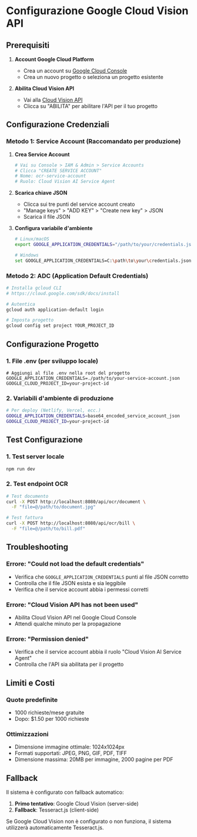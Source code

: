 # Configurazione Google Cloud Vision API

## Prerequisiti

1. **Account Google Cloud Platform**
   - Crea un account su [Google Cloud Console](https://console.cloud.google.com/)
   - Crea un nuovo progetto o seleziona un progetto esistente

2. **Abilita Cloud Vision API**
   - Vai alla [Cloud Vision API](https://console.cloud.google.com/apis/library/vision.googleapis.com)
   - Clicca su "ABILITA" per abilitare l'API per il tuo progetto

## Configurazione Credenziali

### Metodo 1: Service Account (Raccomandato per produzione)

1. **Crea Service Account**
   ```bash
   # Vai su Console > IAM & Admin > Service Accounts
   # Clicca "CREATE SERVICE ACCOUNT"
   # Nome: ocr-service-account
   # Ruolo: Cloud Vision AI Service Agent
   ```

2. **Scarica chiave JSON**
   - Clicca sui tre punti del service account creato
   - "Manage keys" > "ADD KEY" > "Create new key" > JSON
   - Scarica il file JSON

3. **Configura variabile d'ambiente**
   ```bash
   # Linux/macOS
   export GOOGLE_APPLICATION_CREDENTIALS="/path/to/your/credentials.json"
   
   # Windows
   set GOOGLE_APPLICATION_CREDENTIALS=C:\path\to\your\credentials.json
   ```

### Metodo 2: ADC (Application Default Credentials)

```bash
# Installa gcloud CLI
# https://cloud.google.com/sdk/docs/install

# Autentica
gcloud auth application-default login

# Imposta progetto
gcloud config set project YOUR_PROJECT_ID
```

## Configurazione Progetto

### 1. File .env (per sviluppo locale)
```env
# Aggiungi al file .env nella root del progetto
GOOGLE_APPLICATION_CREDENTIALS=./path/to/your-service-account.json
GOOGLE_CLOUD_PROJECT_ID=your-project-id
```

### 2. Variabili d'ambiente di produzione
```bash
# Per deploy (Netlify, Vercel, ecc.)
GOOGLE_APPLICATION_CREDENTIALS=base64_encoded_service_account_json
GOOGLE_CLOUD_PROJECT_ID=your-project-id
```

## Test Configurazione

### 1. Test server locale
```bash
npm run dev
```

### 2. Test endpoint OCR
```bash
# Test documento
curl -X POST http://localhost:8080/api/ocr/document \
  -F "file=@/path/to/document.jpg"

# Test fattura  
curl -X POST http://localhost:8080/api/ocr/bill \
  -F "file=@/path/to/bill.pdf"
```

## Troubleshooting

### Errore: "Could not load the default credentials"
- Verifica che `GOOGLE_APPLICATION_CREDENTIALS` punti al file JSON corretto
- Controlla che il file JSON esista e sia leggibile
- Verifica che il service account abbia i permessi corretti

### Errore: "Cloud Vision API has not been used"
- Abilita Cloud Vision API nel Google Cloud Console
- Attendi qualche minuto per la propagazione

### Errore: "Permission denied"
- Verifica che il service account abbia il ruolo "Cloud Vision AI Service Agent"
- Controlla che l'API sia abilitata per il progetto

## Limiti e Costi

### Quote predefinite
- 1000 richieste/mese gratuite
- Dopo: $1.50 per 1000 richieste

### Ottimizzazioni
- Dimensione immagine ottimale: 1024x1024px
- Formati supportati: JPEG, PNG, GIF, PDF, TIFF
- Dimensione massima: 20MB per immagine, 2000 pagine per PDF

## Fallback

Il sistema è configurato con fallback automatico:
1. **Primo tentativo**: Google Cloud Vision (server-side)
2. **Fallback**: Tesseract.js (client-side)

Se Google Cloud Vision non è configurato o non funziona, il sistema utilizzerà automaticamente Tesseract.js.
